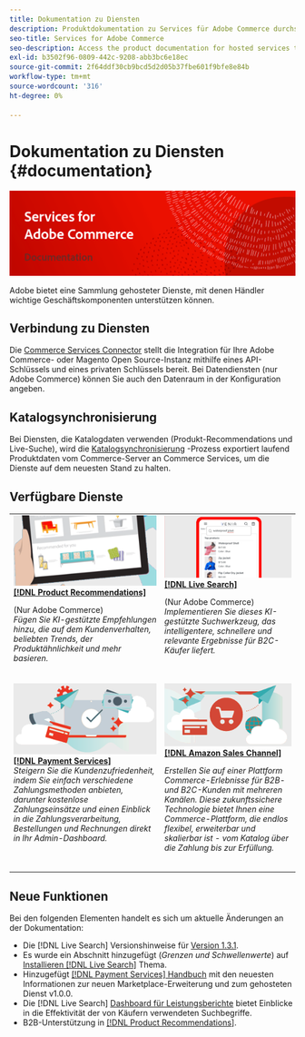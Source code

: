 ```yaml
---
title: Dokumentation zu Diensten
description: Produktdokumentation zu Services für Adobe Commerce durchsuchen
seo-title: Services for Adobe Commerce
seo-description: Access the product documentation for hosted services that help Adobe Commerce and Magento Open Source merchants support key components of their business.
exl-id: b3502f96-0809-442c-9208-abb3bc6e18ec
source-git-commit: 2f64ddf30cb9bcd5d2d05b37fbe601f9bfe8e84b
workflow-type: tm+mt
source-wordcount: '316'
ht-degree: 0%

---
```


# Dokumentation zu Diensten {#documentation}

![Dienste für Adobe Commerce](./assets/banner-services-home.png)

Adobe bietet eine Sammlung gehosteter Dienste, mit denen Händler wichtige Geschäftskomponenten unterstützen können.

## Verbindung zu Diensten

Die [Commerce Services Connector](https://docs.magento.com/user-guide/system/saas.html) stellt die Integration für Ihre Adobe Commerce- oder Magento Open Source-Instanz mithilfe eines API-Schlüssels und eines privaten Schlüssels bereit. Bei Datendiensten (nur Adobe Commerce) können Sie auch den Datenraum in der Konfiguration angeben.

## Katalogsynchronisierung

Bei Diensten, die Katalogdaten verwenden (Produkt-Recommendations und Live-Suche), wird die [Katalogsynchronisierung](https://docs.magento.com/user-guide/system/catalog-sync.html) -Prozess exportiert laufend Produktdaten vom Commerce-Server an Commerce Services, um die Dienste auf dem neuesten Stand zu halten.

## Verfügbare Dienste

<table>
<tr>
   <td valign="top">
       <img alt="[!UICONTROL Product Recommendations]" src="assets/product-recs.png" />
    <div><a href="https://docs.magento.com/user-guide/recommendations/overview.html">
    <strong>[!DNL Product Recommendations]</strong></a>
    </div>
    <p>(Nur Adobe Commerce)<br><em>Fügen Sie KI-gestützte Empfehlungen hinzu, die auf dem Kundenverhalten, beliebten Trends, der Produktähnlichkeit und mehr basieren.</em></p>
    <br>
  </td>
  <td valign="top">
      <img alt="[!DNL Live Search]" src="assets/live-search.png" />
    <div>
    <a href="https://experienceleague.adobe.com/docs/commerce-merchant-services/live-search/overview.html"><strong>[!DNL Live Search]</strong></a>
    </div>
    <p>(Nur Adobe Commerce)<br><em>Implementieren Sie dieses KI-gestützte Suchwerkzeug, das intelligentere, schnellere und relevante Ergebnisse für B2C-Käufer liefert.</em></p>
    <br>
  </td>
</tr>
<tr>
  <td valign="top">
    <img alt="[!DNL Payment Services]" src="assets/payment-services.png"/>
    <div>
    <a href="https://experienceleague.adobe.com/docs/commerce-merchant-services/payment-services/guide-overview.html"><strong>[!DNL Payment Services]</strong></a>
    </div>
    <em>Steigern Sie die Kundenzufriedenheit, indem Sie einfach verschiedene Zahlungsmethoden anbieten, darunter kostenlose Zahlungseinsätze und einen Einblick in die Zahlungsverarbeitung, Bestellungen und Rechnungen direkt in Ihr Admin-Dashboard.</em>
    <br>
  </td>
    <td valign="top">
       <img alt="Amazon-Vertriebskanal" src="assets/amazon-channel.png" />
    <div><a href="https://experienceleague.adobe.com/docs/commerce-channels/amazon/guide-overview.html">
    <strong>[!DNL Amazon Sales Channel]</strong></a>
    </div>
    <p><em>Erstellen Sie auf einer Plattform Commerce-Erlebnisse für B2B- und B2C-Kunden mit mehreren Kanälen. Diese zukunftssichere Technologie bietet Ihnen eine Commerce-Plattform, die endlos flexibel, erweiterbar und skalierbar ist - vom Katalog über die Zahlung bis zur Erfüllung.</em></p>
    <br>
  </td>
</tr>
</table>

## Neue Funktionen

Bei den folgenden Elementen handelt es sich um aktuelle Änderungen an der Dokumentation:

* Die [!DNL Live Search] Versionshinweise für [Version 1.3.1](/help/live-search/release-notes.md).
* Es wurde ein Abschnitt hinzugefügt (_Grenzen und Schwellenwerte_) auf [Installieren [!DNL Live Search]](/help/live-search/install.md) Thema.
* Hinzugefügt [[!DNL Payment Services] Handbuch](/help/payment-services/guide-overview.md) mit den neuesten Informationen zur neuen Marketplace-Erweiterung und zum gehosteten Dienst v1.0.0.
* Die [!DNL Live Search] [Dashboard für Leistungsberichte](/help/live-search/performance.md) bietet Einblicke in die Effektivität der von Käufern verwendeten Suchbegriffe.
* B2B-Unterstützung in [[!DNL Product Recommendations]](https://docs.magento.com/user-guide/recommendations/overview.html).
